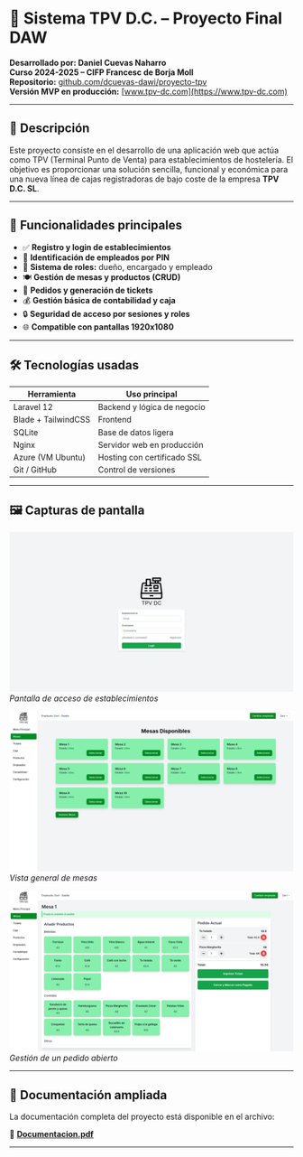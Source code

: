 # 🧾 Sistema TPV D.C. – Proyecto Final DAW

**Desarrollado por: Daniel Cuevas Naharro**  
**Curso 2024-2025 – CIFP Francesc de Borja Moll**  
**Repositorio:** [github.com/dcuevas-dawi/proyecto-tpv](https://github.com/dcuevas-dawi/proyecto-tpv)  
**Versión MVP en producción:** [www.tpv-dc.com](https://www.tpv-dc.com)

---

## 🎯 Descripción

Este proyecto consiste en el desarrollo de una aplicación web que actúa como TPV (Terminal Punto de Venta) para establecimientos de hostelería. El objetivo es proporcionar una solución sencilla, funcional y económica para una nueva línea de cajas registradoras de bajo coste de la empresa **TPV D.C. SL**.

---

## 🚀 Funcionalidades principales

- ✅ **Registro y login de establecimientos**
- 🔐 **Identificación de empleados por PIN**
- 👥 **Sistema de roles:** dueño, encargado y empleado
- 🍽️ **Gestión de mesas y productos (CRUD)**
- 🧾 **Pedidos y generación de tickets**
- 💰 **Gestión básica de contabilidad y caja**
- 🔒 **Seguridad de acceso por sesiones y roles**
- 🌐 **Compatible con pantallas 1920x1080**

---

## 🛠️ Tecnologías usadas

| Herramienta         | Uso principal                      |
|---------------------|-------------------------------------|
| Laravel 12          | Backend y lógica de negocio         |
| Blade + TailwindCSS | Frontend       |
| SQLite              | Base de datos ligera                |
| Nginx               | Servidor web en producción          |
| Azure (VM Ubuntu)   | Hosting con certificado SSL         |
| Git / GitHub        | Control de versiones                |

---

## 🖼️ Capturas de pantalla

![Login](public/images/login.png)
*Pantalla de acceso de establecimientos*

![Mesas](public/images/mesas.png)
*Vista general de mesas*

![Pedido abierto](public/images/pedido.png)
*Gestión de un pedido abierto*

---

## 📄 **Documentación ampliada**

La documentación completa del proyecto está disponible en el archivo:

📘 **[Documentacion.pdf](Documentacion.pdf)**

---
